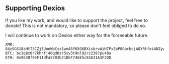 ## Supporting Dexios

If you like my work, and would like to support the project, feel free to donate! This is not mandatory, so please don't feel obliged to do so.

I will continue to work on Dexios either way for the forseeable future.

```
XMR: 84zSGS18aHtT3CZjZUnnWpCsz1wmA5f65G6BXisbrvAiH7PxZpP8GorbdjAQYRtfeiANZywwUPjZcHu8eXJeWdafJQFK46G
BTC: bc1q8x0r7khrfj40qd0zr5xv3t9nl92rz2387pu48u
ETH: 0x9630f95F11dFa8703b71DbF746E5c83A31A3F2DD
```